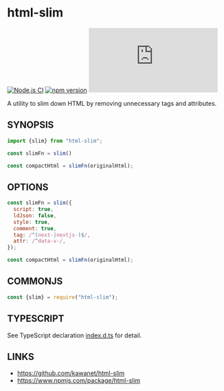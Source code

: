 # html-slim

[![Node.js CI](https://github.com/kawanet/html-slim/workflows/Node.js%20CI/badge.svg?branch=main)](https://github.com/kawanet/html-slim/actions/)
[![npm version](https://img.shields.io/npm/v/html-slim)](https://www.npmjs.com/package/html-slim)
[![gzip size](https://img.badgesize.io/https://unpkg.com/html-slim/dist/html-slim.min.js?compression=gzip)](https://unpkg.com/html-slim/dist/html-slim.min.js)

A utility to slim down HTML by removing unnecessary tags and attributes.

## SYNOPSIS

```js
import {slim} from "html-slim";

const slimFn = slim()

const compactHtml = slimFn(originalHtml);
```

## OPTIONS

```js
const slimFn = slim({
  script: true,
  ldJson: false,
  style: true,
  comment: true,
  tag: /^(next-|nextjs-)$/,
  attr: /^data-v-/,
});

const compactHtml = slimFn(originalHtml);
```

## COMMONJS

```js
const {slim} = require("html-slim");
```

## TYPESCRIPT

See TypeScript declaration [index.d.ts](https://github.com/kawanet/html-slim/blob/main/types/html-slim.d.ts) for detail.

## LINKS

- https://github.com/kawanet/html-slim
- https://www.npmjs.com/package/html-slim
